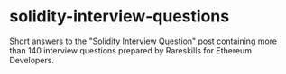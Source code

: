 # solidity-interview-questions
Short answers to the "Solidity Interview Question" post containing more than 140 interview questions prepared by Rareskills for Ethereum Developers.
